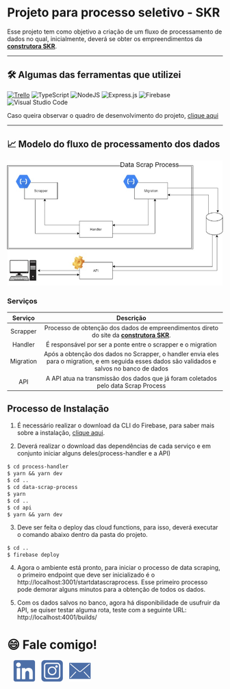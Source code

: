 # Projeto para processo seletivo - SKR 
Esse projeto tem como objetivo a criação de um fluxo de processamento de dados no qual, inicialmente, deverá se obter os empreendimentos da <a href="https://skr.com.br/empreendimentos"><b>construtora SKR</b></a>.


<hr />

## 🛠 Algumas das ferramentas que utilizei 
<a href=''>![Trello](https://img.shields.io/badge/Trello-%23026AA7.svg?style=for-the-badge&logo=Trello&logoColor=white)</a>
![TypeScript](https://img.shields.io/badge/typescript-%23007ACC.svg?style=for-the-badge&logo=typescript&logoColor=white)
![NodeJS](https://img.shields.io/badge/node.js-6DA55F?style=for-the-badge&logo=node.js&logoColor=white)
![Express.js](https://img.shields.io/badge/express.js-%23404d59.svg?style=for-the-badge&logo=express&logoColor=%2361DAFB)
![Firebase](https://img.shields.io/badge/firebase-%23039BE5.svg?style=for-the-badge&logo=firebase)
![Visual Studio Code](https://img.shields.io/badge/Visual%20Studio%20Code-0078d7.svg?style=for-the-badge&logo=visual-studio-code&logoColor=white)


Caso queira observar o quadro de desenvolvimento do projeto, <a href="https://trello.com/b/9nMWFDDq/processo-seletivo-skr">clique aqui</a>
<hr />

## 📈 Modelo do fluxo de processamento dos dados
<p align="center">
    <img src="https://raw.githubusercontent.com/pedrocarrasco82/vaga-backend-skr/main/assets/img/Fluxo%20-%20SKR%20Processo%20Seletivo.jpg" width = 600>
</p>

### Serviços
| Serviço | Descrição |
| :---: | :--------: | 
| Scrapper | Processo de obtenção dos dados de empreendimentos direto do site da <a href="https://skr.com.br/empreendimentos"><b>construtora SKR</b></a>.
| Handler | É responsável por ser a ponte entre o scrapper e o migration| 
| Migration | Após a obtenção dos dados no Scrapper, o handler envia eles para o migration, e em seguida esses dados são validados e salvos no banco de dados|
 | API | A API atua na transmissão dos dados que já foram coletados pelo data Scrap Process|

## Processo de Instalação

1. É necessário realizar o download da CLI do Firebase, para saber mais sobre a instalação, <a href="https://firebase.google.com/docs/cli">clique aqui</a>.

2. Deverá realizar o download das dependências de cada serviço e em conjunto iniciar alguns deles(process-handler e a API)
```console
$ cd process-handler
$ yarn && yarn dev
$ cd ..
$ cd data-scrap-process
$ yarn
$ cd ..
$ cd api
$ yarn && yarn dev
```

3. Deve ser feita o deploy das cloud functions, para isso, deverá executar o comando abaixo dentro da pasta do projeto.
```console
$ cd ..
$ firebase deploy
```

4. Agora o ambiente está pronto, para iniciar o processo de data scraping, o primeiro endpoint que deve ser inicializado é o http://localhost:3001/startdatascraprocess. Esse primeiro processo pode demorar alguns minutos para a obtenção de todos os dados.

5. Com os dados salvos no banco, agora há disponibilidade de usufruir da API, se quiser testar alguma rota, teste com a seguinte URL: http://localhost:4001/builds/

# 😄 Fale comigo!
<p>
    <a href="https://www.linkedin.com/in/pedro--carrasco/">
        <img height="50" align="left" style="margin-left:15px;" src="https://raw.githubusercontent.com/pedrocarrasco82/pedrocarrasco82/main/assets/images/linkedin.png" alt="Pedro's Linkedin"/>
    </a>
    <a href="https://www.instagram.com/pedro_carrasco82/">
        <img height="50" align="left" style="margin-left:15px;" src="https://raw.githubusercontent.com/pedrocarrasco82/pedrocarrasco82/main/assets/images/instagram.png" alt="Pedro's Instagram"/>
    </a>
    <a href="mailto:contatopedrocarrasco@gmail.com">
        <img height="50" align="left" style="margin-left:15px;" src="https://raw.githubusercontent.com/pedrocarrasco82/pedrocarrasco82/main/assets/images/email.png" alt="Pedro's E-mail"/>
    </a>
</p>